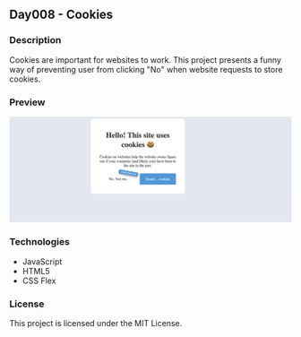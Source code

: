## Day008 - Cookies

### Description

Cookies are important for websites to work. This project presents a funny way of preventing user from clicking "No" when
website requests to store cookies.

### Preview

![Image](assets/preview.png)

### Technologies

* JavaScript
* HTML5
* CSS Flex

### License

This project is licensed under the MIT License.